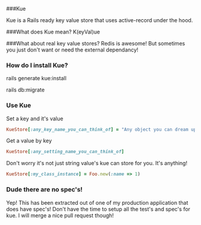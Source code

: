 ###Kue

Kue is a Rails ready key value store that uses active-record under the hood.

###What does Kue mean?
K(eyVal)ue 

###What about real key value stores?
Redis is awesome! But sometimes you just don't want or need the external dependancy!

### How do I install Kue?
rails generate kue:install

rails db:migrate

### Use Kue
Set a key and it's value

```ruby
KueStore[:any_key_name_you_can_think_of] = "Any object you can dream up"
```

Get a value by key

```ruby
KueStore[:any_setting_name_you_can_think_of] 
```

Don't worry it's not just string value's kue can store for you. It's anything!

```ruby
KueStore[:my_class_instance] = Foo.new(:name => 1)
```

### Dude there are no spec's!
Yep! This has been extracted out of one of my production application that does have spec's! 
Don't have the time to setup all the test's and spec's for kue. 
I will merge a nice pull request though!
